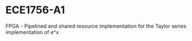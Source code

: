 # ECE1756-A1

FPGA - Pipelined and shared resource implementation for the Taylor series implementation of e^x 
